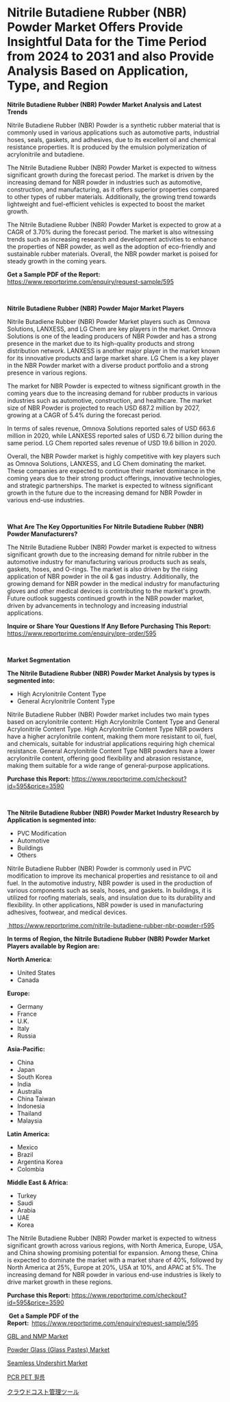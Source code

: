 <p><h1>Nitrile Butadiene Rubber (NBR) Powder Market Offers Provide Insightful Data for the Time Period from 2024 to 2031 and also Provide Analysis Based on Application, Type, and Region</h1></p><p><strong>Nitrile Butadiene Rubber (NBR) Powder Market Analysis and Latest Trends</strong></p>
<p><p>Nitrile Butadiene Rubber (NBR) Powder is a synthetic rubber material that is commonly used in various applications such as automotive parts, industrial hoses, seals, gaskets, and adhesives, due to its excellent oil and chemical resistance properties. It is produced by the emulsion polymerization of acrylonitrile and butadiene.</p><p>The Nitrile Butadiene Rubber (NBR) Powder Market is expected to witness significant growth during the forecast period. The market is driven by the increasing demand for NBR powder in industries such as automotive, construction, and manufacturing, as it offers superior properties compared to other types of rubber materials. Additionally, the growing trend towards lightweight and fuel-efficient vehicles is expected to boost the market growth.</p><p>The Nitrile Butadiene Rubber (NBR) Powder Market is expected to grow at a CAGR of 3.70% during the forecast period. The market is also witnessing trends such as increasing research and development activities to enhance the properties of NBR powder, as well as the adoption of eco-friendly and sustainable rubber materials. Overall, the NBR powder market is poised for steady growth in the coming years.</p></p>
<p><strong>Get a Sample PDF of the Report:&nbsp;</strong> <a href="https://www.reportprime.com/enquiry/request-sample/595">https://www.reportprime.com/enquiry/request-sample/595</a></p>
<p>&nbsp;</p>
<p><strong>Nitrile Butadiene Rubber (NBR) Powder Major Market Players</strong></p>
<p><p>Nitrile Butadiene Rubber (NBR) Powder Market players such as Omnova Solutions, LANXESS, and LG Chem are key players in the market. Omnova Solutions is one of the leading producers of NBR Powder and has a strong presence in the market due to its high-quality products and strong distribution network. LANXESS is another major player in the market known for its innovative products and large market share. LG Chem is a key player in the NBR Powder market with a diverse product portfolio and a strong presence in various regions.</p><p>The market for NBR Powder is expected to witness significant growth in the coming years due to the increasing demand for rubber products in various industries such as automotive, construction, and healthcare. The market size of NBR Powder is projected to reach USD 687.2 million by 2027, growing at a CAGR of 5.4% during the forecast period.</p><p>In terms of sales revenue, Omnova Solutions reported sales of USD 663.6 million in 2020, while LANXESS reported sales of USD 6.72 billion during the same period. LG Chem reported sales revenue of USD 19.6 billion in 2020.</p><p>Overall, the NBR Powder market is highly competitive with key players such as Omnova Solutions, LANXESS, and LG Chem dominating the market. These companies are expected to continue their market dominance in the coming years due to their strong product offerings, innovative technologies, and strategic partnerships. The market is expected to witness significant growth in the future due to the increasing demand for NBR Powder in various end-use industries.</p></p>
<p>&nbsp;</p>
<p><strong>What Are The Key Opportunities For Nitrile Butadiene Rubber (NBR) Powder Manufacturers?</strong></p>
<p><p>The Nitrile Butadiene Rubber (NBR) Powder market is expected to witness significant growth due to the increasing demand for nitrile rubber in the automotive industry for manufacturing various products such as seals, gaskets, hoses, and O-rings. The market is also driven by the rising application of NBR powder in the oil & gas industry. Additionally, the growing demand for NBR powder in the medical industry for manufacturing gloves and other medical devices is contributing to the market's growth. Future outlook suggests continued growth in the NBR powder market, driven by advancements in technology and increasing industrial applications.</p></p>
<p><strong>Inquire or Share Your Questions If Any Before Purchasing This Report:</strong> <a href="https://www.reportprime.com/enquiry/pre-order/595">https://www.reportprime.com/enquiry/pre-order/595</a></p>
<p>&nbsp;</p>
<p><strong>Market Segmentation</strong></p>
<p><strong>The Nitrile Butadiene Rubber (NBR) Powder Market Analysis by types is segmented into:</strong></p>
<p><ul><li>High Acrylonitrile Content Type</li><li>General Acrylonitrile Content Type</li></ul></p>
<p><p>Nitrile Butadiene Rubber (NBR) Powder market includes two main types based on acrylonitrile content: High Acrylonitrile Content Type and General Acrylonitrile Content Type. High Acrylonitrile Content Type NBR powders have a higher acrylonitrile content, making them more resistant to oil, fuel, and chemicals, suitable for industrial applications requiring high chemical resistance. General Acrylonitrile Content Type NBR powders have a lower acrylonitrile content, offering good flexibility and abrasion resistance, making them suitable for a wide range of general-purpose applications.</p></p>
<p><strong>Purchase this Report:&nbsp;</strong><a href="https://www.reportprime.com/checkout?id=595&price=3590">https://www.reportprime.com/checkout?id=595&price=3590</a></p>
<p>&nbsp;</p>
<p><strong>The Nitrile Butadiene Rubber (NBR) Powder Market Industry Research by Application is segmented into:</strong></p>
<p><ul><li>PVC Modification</li><li>Automotive</li><li>Buildings</li><li>Others</li></ul></p>
<p><p>Nitrile Butadiene Rubber (NBR) Powder is commonly used in PVC modification to improve its mechanical properties and resistance to oil and fuel. In the automotive industry, NBR powder is used in the production of various components such as seals, hoses, and gaskets. In buildings, it is utilized for roofing materials, seals, and insulation due to its durability and flexibility. In other applications, NBR powder is used in manufacturing adhesives, footwear, and medical devices.</p></p>
<p><a href="https://www.reportprime.com/nitrile-butadiene-rubber-nbr-powder-r595">&nbsp;https://www.reportprime.com/nitrile-butadiene-rubber-nbr-powder-r595</a></p>
<p><strong>In terms of Region, the Nitrile Butadiene Rubber (NBR) Powder Market Players available by Region are:</strong></p>
<p>
    <p> <strong> North America: </strong>
        <ul>
            <li>United States</li>
            <li>Canada</li>
        </ul>
        </p> 
    <p> <strong> Europe: </strong>
        <ul>
            <li>Germany</li>
            <li>France</li>
            <li>U.K.</li>
            <li>Italy</li>
            <li>Russia</li>
        </ul>
        </p> 
    <p> <strong> Asia-Pacific: </strong>
        <ul>
            <li>China</li>
            <li>Japan</li>
            <li>South Korea</li>
            <li>India</li>
            <li>Australia</li>
            <li>China Taiwan</li>
            <li>Indonesia</li>
            <li>Thailand</li>
            <li>Malaysia</li>
        </ul>
        </p> 
    <p> <strong> Latin America: </strong>
        <ul>
            <li>Mexico</li>
            <li>Brazil</li>
            <li>Argentina Korea</li>
            <li>Colombia</li>
        </ul>
        </p> 
    <p> <strong> Middle East & Africa: </strong>
        <ul>
            <li>Turkey</li>
            <li>Saudi</li>
            <li>Arabia</li>
            <li>UAE</li>
            <li>Korea</li>
        </ul>
    </p>
    </p>
<p><p>The Nitrile Butadiene Rubber (NBR) Powder market is expected to witness significant growth across various regions, with North America, Europe, USA, and China showing promising potential for expansion. Among these, China is expected to dominate the market with a market share of 40%, followed by North America at 25%, Europe at 20%, USA at 10%, and APAC at 5%. The increasing demand for NBR powder in various end-use industries is likely to drive market growth in these regions.</p></p>
<p><strong>Purchase this Report: </strong><a href="https://www.reportprime.com/checkout?id=595&price=3590">https://www.reportprime.com/checkout?id=595&price=3590</a></p>
<p>&nbsp;<strong>Get a Sample PDF of the Report:&nbsp;&nbsp;</strong><a href="https://www.reportprime.com/enquiry/request-sample/595">https://www.reportprime.com/enquiry/request-sample/595</a></p>
<p><strong></strong></p>
<p><p><a href="https://github.com/yemakinde/Market-Research-Report-List-2/blob/main/gbl-and-nmp-market.md">GBL and NMP Market</a></p><p><a href="https://github.com/Alonsoolds3wq1d81czn8rbol/Market-Research-Report-List-2/blob/main/powder-glass-glass-pastes-market.md">Powder Glass (Glass Pastes) Market</a></p><p><a href="https://issuu.com/reportprime-2/docs/seamless-undershirt-market-size-2030.pptx">Seamless Undershirt Market</a></p><p><a href="https://medium.com/@jordanilliamson678678_12326/pcr-pet-film-%EC%8B%9C%EC%9E%A5-%EA%B7%9C%EB%AA%A8%EB%8A%94-%EA%B8%80%EB%A1%9C%EB%B2%8C-%EC%82%B0%EC%97%85%EC%97%90%EC%84%9C-%EC%B5%9C%EC%A0%81%EC%9D%98-%EB%A7%88%EC%BC%80%ED%8C%85-%EC%B1%84%EB%84%90%EC%9D%84-%EB%B3%B4%EC%97%AC%EC%A4%8D%EB%8B%88%EB%8B%A4-2c567a805b3f">PCR PET 필름</a></p><p><a href="https://medium.com/@byroalenzuela76845/%E3%82%AF%E3%83%A9%E3%82%A6%E3%83%89%E3%82%B3%E3%82%B9%E3%83%88%E7%AE%A1%E7%90%86%E3%83%84%E3%83%BC%E3%83%AB%E3%81%AE%E5%B8%82%E5%A0%B4%E8%A6%8F%E6%A8%A1-cagr-%E3%83%88%E3%83%AC%E3%83%B3%E3%83%892024%E5%B9%B4%E3%81%8B%E3%82%892030%E5%B9%B4-a38968eacb73">クラウドコスト管理ツール</a></p></p>